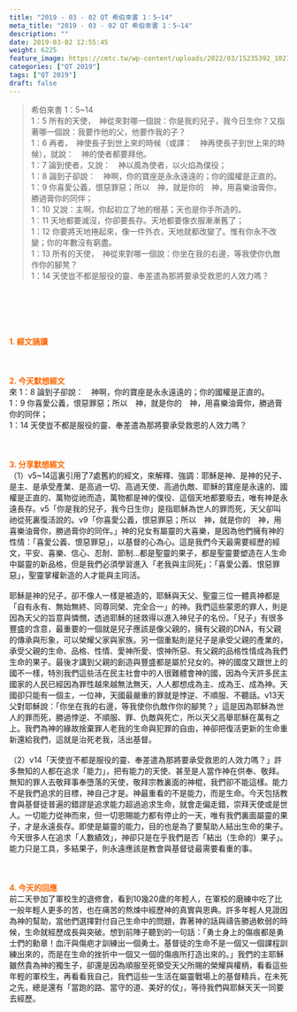 ```yaml
---
title: "2019 - 03 - 02 QT 希伯來書 1：5~14"
meta_title: "2019 - 03 - 02 QT 希伯來書 1：5~14"
description: ""
date: 2019-03-02 12:55:45
weight: 6225
feature_image: https://cmtc.tw/wp-content/uploads/2022/03/15235392_10211799862337740_180693556567566654_o-1.webp
categories: ["QT 2019"]
tags: ["QT 2019"]
draft: false
---
```


<blockquote>希伯來書 1：5~14<br />
1：5 所有的天使，　神從來對哪一個說：你是我的兒子，我今日生你？又指著哪一個說：我要作他的父，他要作我的子？<br />
1：6 再者，　神使長子到世上來的時候（或譯：　神再使長子到世上來的時候），就說：　神的使者都要拜他。<br />
1：7 論到使者，又說：　神以風為使者，以火焰為僕役；<br />
1：8 論到子卻說：　神啊，你的寶座是永永遠遠的；你的國權是正直的。<br />
1：9 你喜愛公義，恨惡罪惡；所以　神，就是你的　神，用喜樂油膏你，勝過膏你的同伴；<br />
1：10 又說：主啊，你起初立了地的根基；天也是你手所造的。<br />
1：11 天地都要滅沒，你卻要長存。天地都要像衣服漸漸舊了；<br />
1：12 你要將天地捲起來，像一件外衣，天地就都改變了。惟有你永不改變；你的年數沒有窮盡。<br />
1：13 所有的天使，　神從來對哪一個說：你坐在我的右邊，等我使你仇敵作你的腳凳？<br />
1：14 天使豈不都是服役的靈、奉差遣為那將要承受救恩的人效力嗎？</blockquote><br />
&nbsp;<br />
<br />
&nbsp;<br />
<br />
<span style="color: #ff6600;"><strong>1. </strong><strong>經文誦讀</strong></span><br />
<br />
<span style="color: #ff6600;"><strong> </strong></span><br />
<br />
<span style="color: #ff6600;"><strong>2. 今天默想</strong><strong>經文<br />
</strong></span>來 1：8 論到子卻說：　神啊，你的寶座是永永遠遠的；你的國權是正直的。<br />
1：9 你喜愛公義，恨惡罪惡；所以　神，就是你的　神，用喜樂油膏你，勝過膏你的同伴；<br />
1：14 天使豈不都是服役的靈、奉差遣為那將要承受救恩的人效力嗎？<br />
<br />
&nbsp;<br />
<br />
<span style="color: #ff6600;"><strong>3. 分享默想經文<br />
</strong></span>（1）v5~14這裏引用了7處舊約的經文，來解釋、強調：耶穌是神、是神的兒子、是主、是承受產業、是高過一切、高過天使、高過仇敵、耶穌的寶座是永遠的、國權是正直的、萬物從祂而造，萬物都是神的僕役、這個天地都要廢去，唯有神是永遠長存。v5「你是我的兒子，我今日生你」是指耶穌為世人的罪而死，天父卻叫祂從死裏復活說的。v9「你喜愛公義，恨惡罪惡；所以　神，就是你的　神，用喜樂油膏你，勝過膏你的同伴。」神的兒女有屬靈的大喜樂，是因為他們擁有神的性情：「喜愛公義、恨惡罪惡」，以基督的心為心。這是我們今天最需要經歷的經文，平安、喜樂、信心、忍耐、節制…都是聖靈的果子，都是聖靈要塑造在人生命中屬靈的新品格，但是我們必須學習進入「老我與主同死」：「喜愛公義、恨惡罪惡」，聖靈掌權新造的人才能與主同活。<br />
<br />
耶穌是神的兒子，卻不像人一樣是被造的，耶穌與天父、聖靈三位一體真神都是「自有永有、無始無終、同尊同榮、完全合一」的神。我們這些蒙恩的罪人，則是因為天父的旨意與憐憫，透過耶穌的拯救得以進入神兒子的名份。「兒子」有很多豐盛的含意，最重要的一個就是兒子應該是像父親的，擁有父親的DNA，有父親的傳承與形象，可以榮耀父家與家族。另一個重點則是兒子是承受父親的產業的，承受父親的生命、品格、性情、愛神所愛、恨神所惡、有父親的品格性情成為我們生命的果子。最後才講到父親的創造與豐盛都是屬於兒女的。神的國度又跟世上的國不一樣，特別我們這些活在民主社會中的人很難體會神的國，因為今天許多民主國家的人民已經因為罪性越來越無法無天，人人都想成為主、成為王、成為神。天國卻只能有一個主，一位神，天國最嚴重的罪就是悖逆、不順服、不聽話。v13天父對耶穌說：「你坐在我的右邊，等我使你仇敵作你的腳凳？」這是因為耶穌為世人的罪而死，勝過悖逆、不順服、罪、仇敵與死亡，所以天父高舉耶穌在萬有之上。我們為神的緣故捨棄罪人老我的生命與犯罪的自由，神卻把復活更新的生命重新還給我們，這就是治死老我，活出基督。<br />
<br />
（2）v14「天使豈不都是服役的靈、奉差遣為那將要承受救恩的人效力嗎？」許多無知的人都在追求「能力」，把有能力的天使、甚至是人當作神在供奉、敬拜。無知的罪人去敬拜事奉墮落的天使，敬拜宗教裏面的神棍，我們卻不能這樣。能力不是我們追求的目標，神自己才是。神最重看的不是能力，而是生命。今天包括教會與基督徒普遍的錯謬是追求能力超過追求生命，就會走偏走錯，崇拜天使或是世人。一切能力從神而來，但一切恩賜能力都有停止的一天，唯有我們裏面屬靈的果子，才是永遠長存。即使是屬靈的能力，目的也是為了要幫助人結出生命的果子。今天很多人在追求「人數績效」，神卻只是在乎我們是否「結出（生命的）果子」。能力只是工具，多結果子，則永遠應該是教會與基督徒最需要看重的事。<br />
<br />
&nbsp;<br />
<br />
<span style="color: #ff6600;"><strong>4. 今天的回應<br />
</strong></span>前二天參加了軍校生的退修會，看到10幾20歲的年輕人，在軍校的磨練中吃了比一般年輕人更多的苦，也在痛苦的熬煉中經歷神的真實與恩典。許多年輕人見證因為神的幫助，當他們選擇對付自己生命中的問題，靠著神的話與禱告勝過軟弱的時候，生命就經歷成長與突破。想到前陣子聽到的一句話：「勇士身上的傷痕都是勇士們的勳章！血汗與傷疤才訓練出一個勇士。基督徒的生命不是一個又一個課程訓練出來的，而是在生命的挫折中一個又一個的傷痕所打造出來的。」我們的主耶穌雖然貴為神的獨生子，卻還是因為順服至死領受天父所賜的榮耀與權柄，看看這些年輕的軍校生，再看看我自己，我們這些一生活在屬靈戰場上的基督精兵，在未死之先，總是還有「當跑的路、當守的道、美好的仗」，等待我們與耶穌天天一同要去經歷。
        